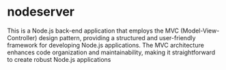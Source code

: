# nodeserver
This is a Node.js back-end application that employs the MVC (Model-View-Controller) design pattern, providing a structured and user-friendly framework for developing Node.js applications. The MVC architecture enhances code organization and maintainability, making it straightforward to create robust Node.js applications
